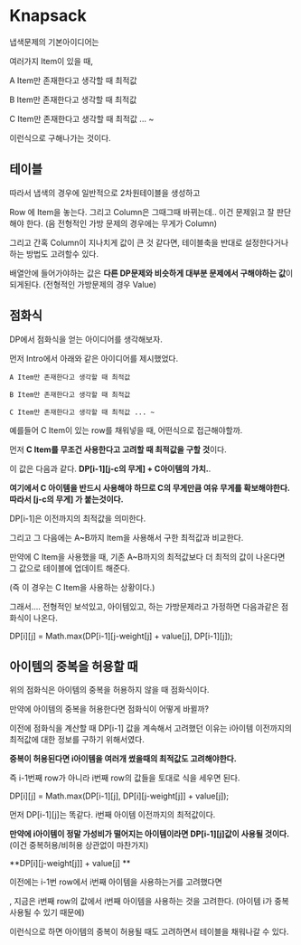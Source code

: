 # Knapsack

냅색문제의 기본아이디어는 

여러가지 Item이 있을 때, 

A Item만 존재한다고 생각할 때 최적값

B Item만 존재한다고 생각할 때 최적값

C Item만 존재한다고 생각할 때 최적값 ... ~ 

이런식으로 구해나가는 것이다.

## 테이블

따라서 냅색의 경우에 일반적으로 2차원테이블을 생성하고

Row 에 Item을 놓는다. 그리고 Column은 그때그때 바뀌는데.. 이건 문제읽고 잘 판단해야 한다. (음 전형적인 가방 문제의 경우에는 무게가 Column)

그리고 간혹 Column이 지나치게 값이 큰 것 같다면, 테이블축을 반대로 설정한다거나 하는 방법도 고려할수 있다.

배열안에 들어가야하는 값은 **다른 DP문제와 비슷하게 대부분 문제에서 구해야하는 값**이 되게된다. (전형적인 가방문제의 경우 Value)

## 점화식

DP에서 점화식을 얻는 아이디어를 생각해보자.

먼저 Intro에서 아래와 같은 아이디어를 제시했었다.

```
A Item만 존재한다고 생각할 때 최적값

B Item만 존재한다고 생각할 때 최적값

C Item만 존재한다고 생각할 때 최적값 ... ~ 
```

예를들어 C Item이 있는 row를 채워넣을 때, 어떤식으로 접근해야할까.

먼저 **C Item를 무조건 사용한다고 고려할 때 최적값을 구할 것**이다.

이 값은 다음과 같다. **DP[i-1][j-c의 무게] + C아이템의 가치.**. 

**여기에서 C 아이템을 반드시 사용해야 하므로 C의 무게만큼 여유 무게를 확보해야한다. 따라서 [j-c의 무게] 가 붙는것이다.**

DP[i-1]은 이전까지의 최적값을 의미한다. 


그리고 그 다음에는 A~B까지 Item을 사용해서 구한 최적값과 비교한다.

만약에 C Item을 사용했을 때, 기존 A~B까지의 최적값보다 더 최적의 값이 나온다면 그 값으로 테이블에 업데이트 해준다.

(즉 이 경우는 C Item을 사용하는 상황이다.)


그래서.... 전형적인 보석있고, 아이템있고, 하는 가방문제라고 가정하면 다음과같은 점화식이 나온다.

DP[i][j] = Math.max(DP[i-1][j-weight[j] + value[j], DP[i-1][j]);

## 아이템의 중복을 허용할 때

위의 점화식은 아이템의 중복을 허용하지 않을 때 점화식이다.

만약에 아이템의 중복을 허용한다면 점화식이 어떻게 바뀔까?

이전에 점화식을 계산할 때 DP[i-1] 값을 계속해서 고려했던 이유는 i아이템 이전까지의 최적값에 대한 정보를 구하기 위해서였다.

**중복이 허용된다면 i아이템을 여러개 썼을때의 최적값도 고려해야한다.**

즉 i-1번째 row가 아니라 i번째 row의 값들을 토대로 식을 세우면 된다.

DP[i][j] = Math.max(DP[i-1][j], DP[i][j-weight[j]] + value[j]);

먼저 DP[i-1][j]는 똑같다. i번째 아이템 이전까지의 최적값이다. 

**만약에 i아이템이 정말 가성비가 떨어지는 아이템이라면 DP[i-1][j]값이 사용될 것이다.** (이건 중복허용/비허용 상관없이 마찬가지)

**DP[i][j-weight[j]] + value[j] **

이전에는 i-1번 row에서 i번째 아이템을 사용하는거를 고려했다면

, 지금은 i번째 row의 값에서 i번째 아이템을 사용하는 것을 고려한다. (아이템 i가 중복사용될 수 있기 때문에)

이런식으로 하면 아이템의 중복이 허용될 때도 고려하면서 테이블을 채워나갈 수 있다.


